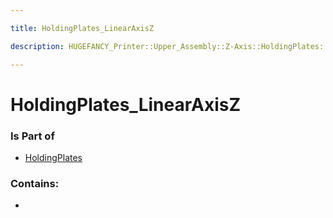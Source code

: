 ```yaml
---

title: HoldingPlates_LinearAxisZ

description: HUGEFANCY_Printer::Upper_Assembly::Z-Axis::HoldingPlates::HoldingPlates_LinearAxisZ

---
```

# HoldingPlates_LinearAxisZ
<script>
    var geoarray = '{"HoldingPlates_LinearAxisZ": {}}';
</script>
<script>
    var basepath = '/assets/HUGEFANCY_Printer/Upper_Assembly/Z-Axis/HoldingPlates/';
</script>
<link rel="stylesheet" href="/css/container.css">

<div id="container"></div>

<!-- these are the required scripts for the three.js scene -->
<script src="/lib/three.min.js"></script>
<script src="/lib/OrbitControls.js"></script>
<script src="/lib/RectAreaLightUniformsLib.js"></script>
<!-- this is your app's lib file -->
<script src="/lib/triceratops_app.js"></script>
### Is Part of
- [HoldingPlates](../HoldingPlates)  

### Contains:
- [](./HoldingPlates_LinearAxisZ/)

